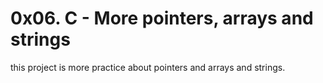 # 0x06. C - More pointers, arrays and strings


this project is more practice about pointers and arrays and strings.
